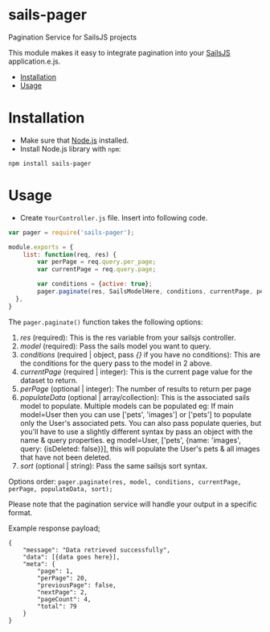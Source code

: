 # sails-pager
Pagination Service for SailsJS projects

This module makes it easy to integrate pagination into your [SailsJS](http://sailsjs.org) application.e.js.

* [Installation](#installation)
* [Usage](#usage)

# Installation

* Make sure that [Node.js](https://nodejs.org/) installed.
* Install Node.js library with `npm`:
```shell
npm install sails-pager
```

# Usage
* Create `YourController.js` file. Insert into following code.
```javascript
var pager = require('sails-pager');

module.exports = {
    list: function(req, res) {
        var perPage = req.query.per_page;
        var currentPage = req.query.page;

        var conditions = {active: true};
        pager.paginate(res, SailsModelHere, conditions, currentPage, perPage, [{name: 'AssociatedModel', query: {isDeleted: false}}], 'createdAt DESC');
  },
}
```

The `pager.paginate()` function takes the following options:

1. *res* (required): This is the res variable from your sailsjs controller.
2. *model* (required): Pass the sails model you want to query.
3. *conditions* (required | object, pass *{}* if you have no conditions): This are the conditions for the query pass to the model in 2 above.
4. *currentPage* (required | integer): This is the current page value for the dataset to return.
5. *perPage* (optional | integer): The number of results to return per page
6. *populateData* (optional | array/collection): This is the associated sails model to populate. Multiple models can be populated eg: If main model=User then you can use ['pets', 'images'] or ['pets'] to populate only the User's associated pets. You can also pass populate queries, but you'll have to use a slightly different syntax by pass an object with the name & query properties. eg model=User, ['pets', {name: 'images', query: {isDeleted: false}}], this will populate the User's pets & all images that have not been deleted.
7. *sort* (optional | string): Pass the same sailsjs sort syntax. 

Options order: `pager.paginate(res, model, conditions, currentPage, perPage, populateData, sort);`

Please note that the pagination service will handle your output in a specific format.

Example response payload;
```
{
	"message": "Data retrieved successfully",
	"data": [{data goes here}],
	"meta": {
		"page": 1,
		"perPage": 20,
		"previousPage": false,
		"nextPage": 2,
		"pageCount": 4,
		"total": 79
	}
}
```